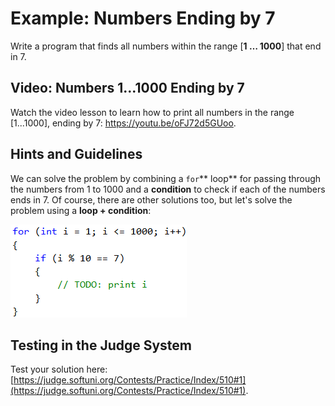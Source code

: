 # Example: Numbers Ending by 7

Write a program that finds all numbers within the range \[**1 … 1000**] that end in 7.

## Video: Numbers 1...1000 Ending by 7

Watch the video lesson to learn how to print all numbers in the range \[1...1000], ending by 7: https://youtu.be/oFJ72d5GUoo.

## Hints and Guidelines

We can solve the problem by combining a `for`\*\* loop\*\* for passing through the numbers from 1 to 1000 and a **condition** to check if each of the numbers ends in 7. Of course, there are other solutions too, but let's solve the problem using a **loop + condition**:

![](../../../../assets/chapter-5-images/02.Numbers-ending-in-7-01.png)

## Testing in the Judge System

Test your solution here: [https://judge.softuni.org/Contests/Practice/Index/510#1](https://judge.softuni.org/Contests/Practice/Index/510#1).
